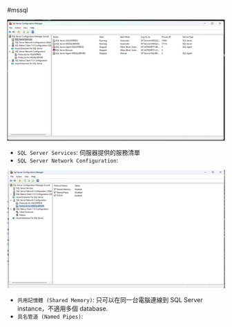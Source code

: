 #mssql 

![](Pasted%20image%2020240125145504.png)

- `SQL Server Services`: 伺服器提供的服務清單
- `SQL Server Network Configuration`:  


![](Pasted%20image%2020240125152250.png)
- `共用記憶體 (Shared Memory)`: 只可以在同一台電腦連線到 SQL Server instance，不適用多個 database.
- `具名管道 (Named Pipes)`:  